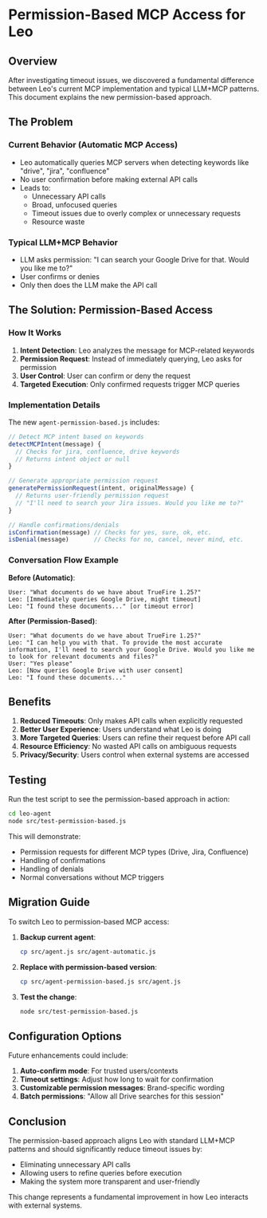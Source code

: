# Permission-Based MCP Access for Leo

## Overview

After investigating timeout issues, we discovered a fundamental difference between Leo's current MCP implementation and typical LLM+MCP patterns. This document explains the new permission-based approach.

## The Problem

### Current Behavior (Automatic MCP Access)
- Leo automatically queries MCP servers when detecting keywords like "drive", "jira", "confluence"
- No user confirmation before making external API calls
- Leads to:
  - Unnecessary API calls
  - Broad, unfocused queries
  - Timeout issues due to overly complex or unnecessary requests
  - Resource waste

### Typical LLM+MCP Behavior
- LLM asks permission: "I can search your Google Drive for that. Would you like me to?"
- User confirms or denies
- Only then does the LLM make the API call

## The Solution: Permission-Based Access

### How It Works

1. **Intent Detection**: Leo analyzes the message for MCP-related keywords
2. **Permission Request**: Instead of immediately querying, Leo asks for permission
3. **User Control**: User can confirm or deny the request
4. **Targeted Execution**: Only confirmed requests trigger MCP queries

### Implementation Details

The new `agent-permission-based.js` includes:

```javascript
// Detect MCP intent based on keywords
detectMCPIntent(message) {
  // Checks for jira, confluence, drive keywords
  // Returns intent object or null
}

// Generate appropriate permission request
generatePermissionRequest(intent, originalMessage) {
  // Returns user-friendly permission request
  // "I'll need to search your Jira issues. Would you like me to?"
}

// Handle confirmations/denials
isConfirmation(message) // Checks for yes, sure, ok, etc.
isDenial(message)       // Checks for no, cancel, never mind, etc.
```

### Conversation Flow Example

**Before (Automatic)**:
```
User: "What documents do we have about TrueFire 1.25?"
Leo: [Immediately queries Google Drive, might timeout]
Leo: "I found these documents..." [or timeout error]
```

**After (Permission-Based)**:
```
User: "What documents do we have about TrueFire 1.25?"
Leo: "I can help you with that. To provide the most accurate information, I'll need to search your Google Drive. Would you like me to look for relevant documents and files?"
User: "Yes please"
Leo: [Now queries Google Drive with user consent]
Leo: "I found these documents..."
```

## Benefits

1. **Reduced Timeouts**: Only makes API calls when explicitly requested
2. **Better User Experience**: Users understand what Leo is doing
3. **More Targeted Queries**: Users can refine their request before API call
4. **Resource Efficiency**: No wasted API calls on ambiguous requests
5. **Privacy/Security**: Users control when external systems are accessed

## Testing

Run the test script to see the permission-based approach in action:

```bash
cd leo-agent
node src/test-permission-based.js
```

This will demonstrate:
- Permission requests for different MCP types (Drive, Jira, Confluence)
- Handling of confirmations
- Handling of denials
- Normal conversations without MCP triggers

## Migration Guide

To switch Leo to permission-based MCP access:

1. **Backup current agent**:
   ```bash
   cp src/agent.js src/agent-automatic.js
   ```

2. **Replace with permission-based version**:
   ```bash
   cp src/agent-permission-based.js src/agent.js
   ```

3. **Test the change**:
   ```bash
   node src/test-permission-based.js
   ```

## Configuration Options

Future enhancements could include:

1. **Auto-confirm mode**: For trusted users/contexts
2. **Timeout settings**: Adjust how long to wait for confirmation
3. **Customizable permission messages**: Brand-specific wording
4. **Batch permissions**: "Allow all Drive searches for this session"

## Conclusion

The permission-based approach aligns Leo with standard LLM+MCP patterns and should significantly reduce timeout issues by:
- Eliminating unnecessary API calls
- Allowing users to refine queries before execution
- Making the system more transparent and user-friendly

This change represents a fundamental improvement in how Leo interacts with external systems.
